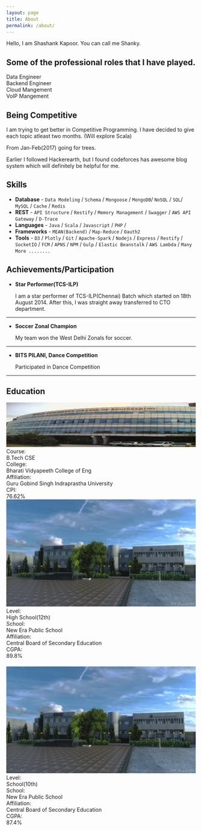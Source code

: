 ```yaml
---
layout: page
title: About
permalink: /about/
---
```


Hello, I am Shashank Kapoor. You can call me Shanky.

## Some of the professional roles that I have played.


<div class="container">
	<div class="row">
		<div class="col-sm-4">
			<div><i class="icon-bar-chart icon-5x"></i></div>
			<div>Data Engineer</div>
		</div>
		<div class="col-sm-4">
			<div><i class="icon-code icon-5x"></i></div>
			<div>Backend Engineer</div>
		</div>
		<div class="col-sm-4">
			<div><i class="icon-cloud icon-5x"></i></div>
			<div>Cloud Mangement</div>
		</div>
		<div class="col-sm-4">
			<div><i class="icon-phone-sign icon-5x"></i></div>
			<div>VoIP Mangement</div>
		</div>
	</div>
</div>

## Being Competitive

I am trying to get better in Competitive Programming. I have decided to give each topic atleast two months. (Will explore Scala)

From Jan-Feb(2017) going for trees.

Earlier I followed Hackerearth, but I found codeforces has awesome blog system which will definitely be helpful for me.

## Skills

* **Database** - `Data Modeling` / `Schema` / `Mongoose` / `MongoDB`/ `NoSQL` / `SQL`/ `MySQL` / `Cache` / `Redis`
* **REST** - `API Structure` / `Restify` / `Memory Management` / `Swagger` / `AWS API Gateway` / `D-Trace`
* **Languages** - `Java` / `Scala` / `Javascript` / `PHP` /
* **Frameworks** - `MEAN(Backend)` / `Map-Reduce` / `Oauth2`
* **Tools** - `D3` / `Plotly` / `Git` / `Apache-Spark` / `Nodejs` / `Express` / `Restify` / `SocketIO` / `FCM` / `APNS` / `NPM` / `Gulp` / `Elastic Beanstalk` / `AWS Lambda` / `Many More ........`
    



## Achievements/Participation


* **Star Performer(TCS-ILP)**
   
   I am a star performer of TCS-ILP(Chennai) Batch which started on 18th August 2014. After this, I was straight away transferred to CTO department.

***

* **Soccer Zonal Champion**

    My team won the West Delhi Zonals for soccer.

***

* **BITS PILANI, Dance Competition**

    Participated in Dance Competition

***

## Education

<div>
	<div class="row">
		<div class="col-md-1"></div>
		<div class="col-sm-5 education-card">
			<div class="col-sm-12"><img src="/images/undergraduate.jpg" style="height:118px;width: 100%;" alt=""></div>
			<div class="col-sm-3">Course:</div>
			<div class="col-sm-9">B.Tech CSE</div>
			<div class="col-sm-3">College:</div>
			<div class="col-sm-9">Bharati Vidyapeeth College of Eng</div>
			<div class="col-sm-3">Affiliation:</div>
			<div class="col-sm-9">Guru Gobind Singh Indraprastha University</div>
			<div class="col-sm-3">CPI:</div>
			<div class="col-sm-9">76.62%</div>
		</div>
		<div class="col-md-1"></div>
		<div class="col-sm-5 education-card">
			<div class="col-sm-12"><img src="/images/school.jpg" alt=""></div>
			<div class="col-sm-3">Level:</div>
			<div class="col-sm-9">High School(12th)</div>
			<div class="col-sm-3">School:</div>
			<div class="col-sm-9">New Era Public School</div>
			<div class="col-sm-3">Affiliation:</div>
			<div class="col-sm-9">Central Board of Secondary Education</div>
			<div class="col-sm-3">CGPA:</div>
			<div class="col-sm-9">89.8%</div>
		</div>
		<div class="col-md-1" style="clear:both;"></div>
		<div class="col-sm-5 education-card" style="margin-top:20px;">
			<div class="col-sm-12"><img src="/images/school.jpg" alt=""></div>
			<div class="col-sm-3">Level:</div>
			<div class="col-sm-9">School(10th)</div>
			<div class="col-sm-3">School:</div>
			<div class="col-sm-9">New Era Public School</div>
			<div class="col-sm-3">Affiliation:</div>
			<div class="col-sm-9">Central Board of Secondary Education</div>
			<div class="col-sm-3">CGPA:</div>
			<div class="col-sm-9">87.4%</div>
		</div>
	</div>
</div>
